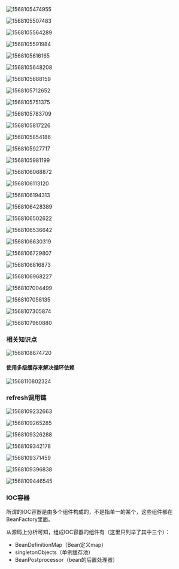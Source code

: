 

![1568105474955](assets/1568105474955.png)



![1568105507483](assets/1568105507483.png)



![1568105564289](assets/1568105564289.png)



![1568105591984](assets/1568105591984.png)

![1568105616165](assets/1568105616165.png)



![1568105648208](assets/1568105648208.png)



![1568105688159](assets/1568105688159.png)



![1568105712652](assets/1568105712652.png)



![1568105751375](assets/1568105751375.png)



![1568105783709](assets/1568105783709.png)



![1568105817226](assets/1568105817226.png)



![1568105854186](assets/1568105854186.png)



![1568105927717](assets/1568105927717.png)



![1568105981199](assets/1568105981199.png)



![1568106068872](assets/1568106068872.png)



![1568106113120](assets/1568106113120.png)



![1568106194313](assets/1568106194313.png)



![1568106428389](assets/1568106428389.png)



![1568106502622](assets/1568106502622.png)



![1568106536642](assets/1568106536642.png)



![1568106630319](assets/1568106630319.png)



![1568106729807](assets/1568106729807.png)



![1568106816873](assets/1568106816873.png)



![1568106968227](assets/1568106968227.png)



![1568107004499](assets/1568107004499.png)



![1568107058135](assets/1568107058135.png)



![1568107305874](assets/1568107305874.png)



![1568107960880](assets/1568107960880.png)



### 相关知识点

![1568108874720](assets/1568108874720.png)



#### 使用多级缓存来解决循环依赖

![1568110802324](assets/1568110802324.png)





### refresh调用链

![1568109232663](assets/1568109232663.png)

![1568109265285](assets/1568109265285.png)

![1568109326288](assets/1568109326288.png)

![1568109342178](assets/1568109342178.png)

![1568109371459](assets/1568109371459.png)

![1568109396838](assets/1568109396838.png)

![1568109446545](assets/1568109446545.png)





### IOC容器

所谓的IOC容器是由多个组件构成的，不是指单一的某个，这些组件都在BeanFactory里面。

从源码上分析可知，组成IOC容器的组件有（这里只列举了其中三个）：

- BeanDefinitionMap（Bean定义map）
- singletonObjects（单例缓存池）
- BeanPostprocessor（bean的后置处理器）